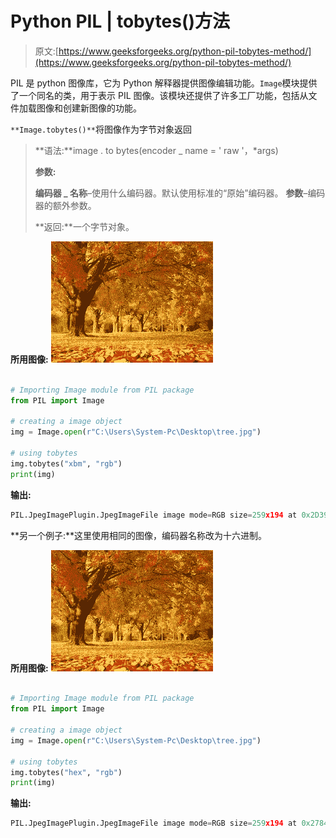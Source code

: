 # Python PIL | tobytes()方法

> 原文:[https://www.geeksforgeeks.org/python-pil-tobytes-method/](https://www.geeksforgeeks.org/python-pil-tobytes-method/)

PIL 是 python 图像库，它为 Python 解释器提供图像编辑功能。`Image`模块提供了一个同名的类，用于表示 PIL 图像。该模块还提供了许多工厂功能，包括从文件加载图像和创建新图像的功能。

`**Image.tobytes()**`将图像作为字节对象返回

> **语法:**image . to bytes(encoder _ name = ' raw '，*args)
> 
> **参数:**
> 
> **编码器 _ 名称**–使用什么编码器。默认使用标准的“原始”编码器。
> **参数**–编码器的额外参数。
> 
> **返回:**一个字节对象。

**所用图像:**
![](img/dac0928016d419115c76c2872802a262.png)

```py

# Importing Image module from PIL package
from PIL import Image

# creating a image object
img = Image.open(r"C:\Users\System-Pc\Desktop\tree.jpg")

# using tobytes
img.tobytes("xbm", "rgb")
print(img)
```

**输出:**

```py
PIL.JpegImagePlugin.JpegImageFile image mode=RGB size=259x194 at 0x2D39DED2BE0

```

**另一个例子:**这里使用相同的图像，编码器名称改为十六进制。

**所用图像:**
![](img/dac0928016d419115c76c2872802a262.png)

```py

# Importing Image module from PIL package
from PIL import Image

# creating a image object
img = Image.open(r"C:\Users\System-Pc\Desktop\tree.jpg")

# using tobytes
img.tobytes("hex", "rgb")
print(img)
```

**输出:**

```py
PIL.JpegImagePlugin.JpegImageFile image mode=RGB size=259x194 at 0x27845B91BE0

```